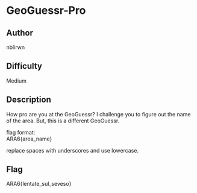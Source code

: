# GeoGuessr-Pro

## Author

nblirwn

## Difficulty

Medium

## Description

How pro are you at the GeoGuessr? I challenge you to figure out the name of the area. But, this is a different GeoGuessr.

flag format:  
ARA6{area_name}

replace spaces with underscores and use lowercase.

## Flag

ARA6{lentate_sul_seveso}
